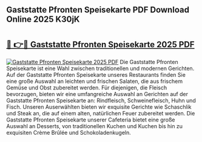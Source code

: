 ## Gaststatte Pfronten Speisekarte PDF Download Online 2025 K30jK

# <h2><a href="http://gcdh4w7.nevu.top/?p=Gaststatte+Pfronten+Speisekarte">🔗 👉🔴 Gaststatte Pfronten Speisekarte 2025 PDF</a></h2>

[![Gaststatte Pfronten Speisekarte 2025 PDF](https://i.imgur.com/dBaPXMq.png)](http://gcdh4w7.nevu.top/?p=Gaststatte+Pfronten+Speisekarte)
Die Gaststatte Pfronten Speisekarte ist eine Wahl zwischen traditionellen und modernen Gerichten. Auf der Gaststatte Pfronten Speisekarte unseres Restaurants finden Sie eine große Auswahl an leichten und frischen Salaten, die aus frischem Gemüse und Obst zubereitet werden. Für diejenigen, die Fleisch bevorzugen, bieten wir eine umfangreiche Auswahl an Gerichten auf der Gaststatte Pfronten Speisekarte an: Rindfleisch, Schweinefleisch, Huhn und Fisch. Unseren Auserwählten bieten wir exquisite Gerichte wie Schaschlik und Steak an, die auf einem alten, natürlichen Feuer zubereitet werden. Die Gaststatte Pfronten Speisekarte unserer Cafeteria bietet eine große Auswahl an Desserts, von traditionellen Kuchen und Kuchen bis hin zu exquisiten Crème Brûlée und Schokoladenkugeln.
